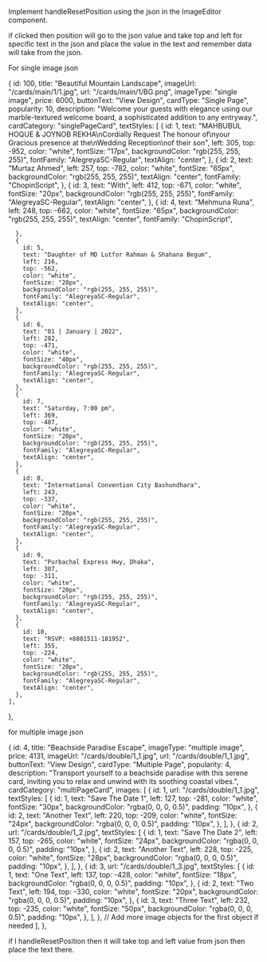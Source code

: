 Implement handleResetPosition using the json in the ImageEditor component. 

if clicked then position will go to the json value and take top and left for specific text in the json and place the value in the text and remember data will take from the json.

For single image json 

{
    id: 100,
    title: "Beautiful Mountain Landscape",
    imageUrl: "/cards/main/1/1.jpg",
    url: "/cards/main/1/BG.png",
    imageType: "single image",
    price: 6000,
    buttonText: "View Design",
    cardType: "Single Page",
    popularity: 10,
    description: "Welcome your guests with elegance using our marble-textured welcome board, a sophisticated addition to any entryway.",
    cardCategory: "singlePageCard",
    textStyles: [
      {
        id: 1,
        text: "MAHBUBUL HOQUE & JOYNOB REKHA\nCordially Request The honour of\nyour Gracious presence at the\nWedding Reception\nof their son",
        left: 305,
        top: -952,
        color: "white",
        fontSize: "17px",
        backgroundColor: "rgb(255, 255, 255)",
        fontFamily: "AlegreyaSC-Regular",
        textAlign: "center",
      },
      {
        id: 2,
        text: "Murtaz Ahmed",
        left: 257,
        top: -782,
        color: "white",
        fontSize: "65px",
        backgroundColor: "rgb(255, 255, 255)",
        textAlign: "center",
        fontFamily: "ChopinScript",
      },
      {
        id: 3,
        text: "With",
        left: 412,
        top: -671,
        color: "white",
        fontSize: "20px",
        backgroundColor: "rgb(255, 255, 255)",
        fontFamily: "AlegreyaSC-Regular",
        textAlign: "center",
      },
      {
        id: 4,
        text: "Mehmuna Runa",
        left: 248,
        top: -662,
        color: "white",
        fontSize: "65px",
        backgroundColor: "rgb(255, 255, 255)",
        textAlign: "center",
        fontFamily: "ChopinScript",
        
      },
      {
        id: 5,
        text: "Daughter of MD Lutfor Rahman & Shahana Begum",
        left: 216,
        top: -562,
        color: "white",
        fontSize: "20px",
        backgroundColor: "rgb(255, 255, 255)",
        fontFamily: "AlegreyaSC-Regular",
        textAlign: "center",
      },
      {
        id: 6,
        text: "01 | January | 2022",
        left: 282,
        top: -471,
        color: "white",
        fontSize: "40px",
        backgroundColor: "rgb(255, 255, 255)",
        fontFamily: "AlegreyaSC-Regular",
        textAlign: "center",
      },
      {
        id: 7,
        text: "Saturday, 7:00 pm",
        left: 369,
        top: -407,
        color: "white",
        fontSize: "20px",
        backgroundColor: "rgb(255, 255, 255)",
        fontFamily: "AlegreyaSC-Regular",
        textAlign: "center",
      },
      {
        id: 8,
        text: "International Convention City Bashundhara",
        left: 243,
        top: -337,
        color: "white",
        fontSize: "20px",
        backgroundColor: "rgb(255, 255, 255)",
        fontFamily: "AlegreyaSC-Regular",
        textAlign: "center",
      },
      {
        id: 9,
        text: "Purbachal Express Hwy, Dhaka",
        left: 307,
        top: -311,
        color: "white",
        fontSize: "20px",
        backgroundColor: "rgb(255, 255, 255)",
        fontFamily: "AlegreyaSC-Regular",
        textAlign: "center",
      },
      {
        id: 10,
        text: "RSVP: +8801511-181952",
        left: 355,
        top: -224,
        color: "white",
        fontSize: "20px",
        backgroundColor: "rgb(255, 255, 255)",
        fontFamily: "AlegreyaSC-Regular",
        textAlign: "center",
      },
    ],
    
  },


for multiple image json

  {
    id: 4,
    title: "Beachside Paradise Escape",
    imageType: "multiple image",
    price: 4131,
    imageUrl: "/cards/double/1_1.jpg",
    url: "/cards/double/1_1.jpg",
    buttonText: "View Design",
    cardType: "Multiple Page",
    popularity: 4,
    description:
      "Transport yourself to a beachside paradise with this serene card, inviting you to relax and unwind with its soothing coastal vibes.",
    cardCategory: "multiPageCard",
    images: [
      {
        id: 1,
        url: "/cards/double/1_1.jpg",
        textStyles: [
          {
            id: 1,
            text: "Save The Date 1",
            left: 127,
            top: -281,
            color: "white",
            fontSize: "30px",
            backgroundColor: "rgba(0, 0, 0, 0.5)",
            padding: "10px",
          },
          {
            id: 2,
            text: "Another Text",
            left: 220,
            top: -209,
            color: "white",
            fontSize: "24px",
            backgroundColor: "rgba(0, 0, 0, 0.5)",
            padding: "10px",
          },
        ],
      },
      {
        id: 2,
        url: "/cards/double/1_2.jpg",
        textStyles: [
          {
            id: 1,
            text: "Save The Date 2",
            left: 157,
            top: -265,
            color: "white",
            fontSize: "24px",
            backgroundColor: "rgba(0, 0, 0, 0.5)",
            padding: "10px",
          },
          {
            id: 2,
            text: "Another Text",
            left: 228,
            top: -225,
            color: "white",
            fontSize: "28px",
            backgroundColor: "rgba(0, 0, 0, 0.5)",
            padding: "10px",
          },
        ],
      },
      {
        id: 3,
        url: "/cards/double/1_3.jpg",
        textStyles: [
          {
            id: 1,
            text: "One Text",
            left: 137,
            top: -428,
            color: "white",
            fontSize: "18px",
            backgroundColor: "rgba(0, 0, 0, 0.5)",
            padding: "10px",
          },
          {
            id: 2,
            text: "Two Text",
            left: 194,
            top: -330,
            color: "white",
            fontSize: "20px",
            backgroundColor: "rgba(0, 0, 0, 0.5)",
            padding: "10px",
          },
          {
            id: 3,
            text: "Three Text",
            left: 232,
            top: -235,
            color: "white",
            fontSize: "50px",
            backgroundColor: "rgba(0, 0, 0, 0.5)",
            padding: "10px",
          },
        ],
      },
      // Add more image objects for the first object if needed
    ],
  },


if I handleResetPosition  then it will take top and left value from json then place the text there.
